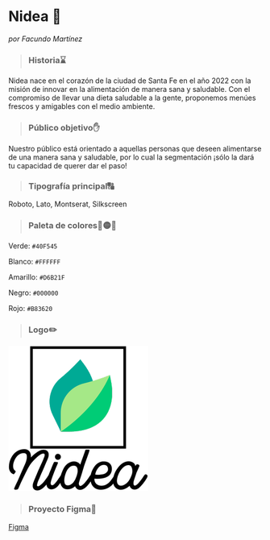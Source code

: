 # Nidea :green_salad:
*por Facundo Martínez*

>### Historia:hourglass:
>
Nidea nace en el corazón de la ciudad de Santa Fe en el año 2022 con la misión de innovar en la alimentación de manera sana y saludable.
Con el compromiso de llevar una dieta saludable a la gente, proponemos menúes frescos y amigables con el medio ambiente.

>### Público objetivo:raised_hand:
>
Nuestro público está orientado a aquellas personas que deseen alimentarse de una manera sana y saludable, por lo cual la segmentación ¡sólo la dará tu capacidad de querer dar el paso!

>### Tipografía principal:capital_abcd:
>
Roboto, Lato, Montserat, Silkscreen

>### Paleta de colores:red_circle::yellow_circle::large_blue_circle:
>
Verde: `#40F545`

Blanco: `#FFFFFF`

Amarillo: `#D6B21F`

Negro: `#000000`

Rojo: `#B83620`

>### Logo:pencil2:
![Nidea logo](./Logo.png)

>### Proyecto Figma:triangular_ruler:
>
[Figma](https://www.figma.com/file/dMkyc01CY63AA8dzqR9dSm/Trabajo-2---Sprint?node-id=0%3A1)
